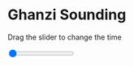 <h1>Ghanzi Sounding</h1>
<p>Drag the slider to change the time</p>

<div class="slidecontainer">
<input oninput='setImage(this)' class="slider" type="range" min="0" max="5" value="0" step="1" />
<img id='img'/>
</div>

<script>
var img = document.getElementById('img');
var img_array = ['/assets/images/skwt/skd_ghanzi_wrfout_d01_2020-06-27_12:00:00.png',
'/assets/images/skwt/skd_ghanzi_wrfout_d01_2020-06-27_18:00:00.png',
'/assets/images/skwt/skd_ghanzi_wrfout_d01_2020-06-28_00:00:00.png',
'/assets/images/skwt/skd_ghanzi_wrfout_d01_2020-06-28_06:00:00.png',
'/assets/images/skwt/skd_ghanzi_wrfout_d01_2020-06-28_12:00:00.png',];
function setImage(obj)
{
        var value = obj.value;
        img.src = img_array[value];

}
</script>

